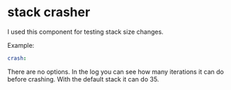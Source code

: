 # stack crasher

I used this component for testing stack size changes.

Example:
```yaml
crash:
```

There are no options.  In the log you can see how many iterations it can do before crashing.
With the default stack it can do 35.

